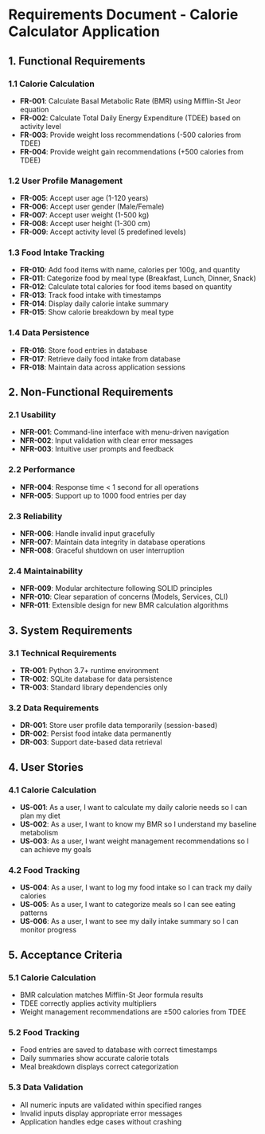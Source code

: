 # Requirements Document - Calorie Calculator Application

## 1. Functional Requirements

### 1.1 Calorie Calculation
- **FR-001**: Calculate Basal Metabolic Rate (BMR) using Mifflin-St Jeor equation
- **FR-002**: Calculate Total Daily Energy Expenditure (TDEE) based on activity level
- **FR-003**: Provide weight loss recommendations (-500 calories from TDEE)
- **FR-004**: Provide weight gain recommendations (+500 calories from TDEE)

### 1.2 User Profile Management
- **FR-005**: Accept user age (1-120 years)
- **FR-006**: Accept user gender (Male/Female)
- **FR-007**: Accept user weight (1-500 kg)
- **FR-008**: Accept user height (1-300 cm)
- **FR-009**: Accept activity level (5 predefined levels)

### 1.3 Food Intake Tracking
- **FR-010**: Add food items with name, calories per 100g, and quantity
- **FR-011**: Categorize food by meal type (Breakfast, Lunch, Dinner, Snack)
- **FR-012**: Calculate total calories for food items based on quantity
- **FR-013**: Track food intake with timestamps
- **FR-014**: Display daily calorie intake summary
- **FR-015**: Show calorie breakdown by meal type

### 1.4 Data Persistence
- **FR-016**: Store food entries in database
- **FR-017**: Retrieve daily food intake from database
- **FR-018**: Maintain data across application sessions

## 2. Non-Functional Requirements

### 2.1 Usability
- **NFR-001**: Command-line interface with menu-driven navigation
- **NFR-002**: Input validation with clear error messages
- **NFR-003**: Intuitive user prompts and feedback

### 2.2 Performance
- **NFR-004**: Response time < 1 second for all operations
- **NFR-005**: Support up to 1000 food entries per day

### 2.3 Reliability
- **NFR-006**: Handle invalid input gracefully
- **NFR-007**: Maintain data integrity in database operations
- **NFR-008**: Graceful shutdown on user interruption

### 2.4 Maintainability
- **NFR-009**: Modular architecture following SOLID principles
- **NFR-010**: Clear separation of concerns (Models, Services, CLI)
- **NFR-011**: Extensible design for new BMR calculation algorithms

## 3. System Requirements

### 3.1 Technical Requirements
- **TR-001**: Python 3.7+ runtime environment
- **TR-002**: SQLite database for data persistence
- **TR-003**: Standard library dependencies only

### 3.2 Data Requirements
- **DR-001**: Store user profile data temporarily (session-based)
- **DR-002**: Persist food intake data permanently
- **DR-003**: Support date-based data retrieval

## 4. User Stories

### 4.1 Calorie Calculation
- **US-001**: As a user, I want to calculate my daily calorie needs so I can plan my diet
- **US-002**: As a user, I want to know my BMR so I understand my baseline metabolism
- **US-003**: As a user, I want weight management recommendations so I can achieve my goals

### 4.2 Food Tracking
- **US-004**: As a user, I want to log my food intake so I can track my daily calories
- **US-005**: As a user, I want to categorize meals so I can see eating patterns
- **US-006**: As a user, I want to see my daily intake summary so I can monitor progress

## 5. Acceptance Criteria

### 5.1 Calorie Calculation
- BMR calculation matches Mifflin-St Jeor formula results
- TDEE correctly applies activity multipliers
- Weight management recommendations are ±500 calories from TDEE

### 5.2 Food Tracking
- Food entries are saved to database with correct timestamps
- Daily summaries show accurate calorie totals
- Meal breakdown displays correct categorization

### 5.3 Data Validation
- All numeric inputs are validated within specified ranges
- Invalid inputs display appropriate error messages
- Application handles edge cases without crashing
